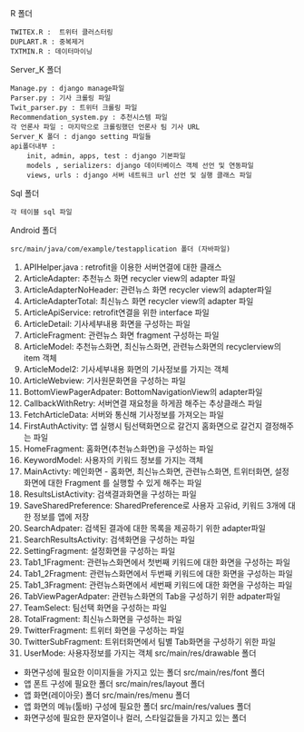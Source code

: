 R 폴더

	TWITEX.R :  트위터 클러스터링
	DUPLART.R : 중복제거
	TXTMIN.R : 데이터마이닝

Server_K 폴더

	Manage.py : django manage파일
	Parser.py : 기사 크롤링 파일
	Twit_parser.py : 트위터 크롤링 파일
	Recommendation_system.py : 추천시스템 파일
	각 언론사 파일 : 마지막으로 크롤링했던 언론사 팀 기사 URL
	Server_K 폴더 : django setting 파일들
	api폴더내부 :  
		init, admin, apps, test : django 기본파일
		models , serializers: django 데이터베이스 객체 선언 및 연동파일
		views, urls : django 서버 네트워크 url 선언 및 실행 클래스 파일 

Sql 폴더

	각 테이블 sql 파일




Android 폴더

	src/main/java/com/example/testapplication 폴더 (자바파일)
1.	APIHelper.java : retrofit을 이용한 서버연결에 대한 클래스
2.	ArticleAdapter: 추천뉴스 화면 recycler view의 adapter 파일
3.	ArticleAdapterNoHeader: 관련뉴스 화면 recycler view의 adapter파일
4.	ArticleAdapterTotal: 최신뉴스 화면 recycler view의 adapter 파일
5.	ArticleApiService: retrofit연결을 위한 interface 파일
6.	ArticleDetail: 기사세부내용 화면을 구성하는 파일
7.	ArticleFragment: 관련뉴스 화면 fragment 구성하는 파일
8.	ArticleModel: 추천뉴스화면, 최신뉴스화면, 관련뉴스화면의 recyclerview의 item 객체
9.	ArticleModel2: 기사세부내용 화면의 기사정보를 가지는 객체
10.	ArticleWebview: 기사원문화면을 구성하는 파일
11.	BottomViewPagerAdpater: BottomNavigationView의 adapter파일
12.	CallbackWithRetry: 서버연결 재요청을 하게끔 해주는 추상클래스 파일
13.	FetchArticleData: 서버와 통신해 기사정보를 가져오는 파일
14.	FirstAuthActivity: 앱 실행시 팀선택화면으로 갈건지 홈화면으로 갈건지 결정해주는 파일
15.	HomeFragment: 홈화면(추천뉴스화면)을 구성하는 파일
16.	KeywordModel: 사용자의 키워드 정보를 가지는 객체
17.	MainActivty: 메인화면 - 홈화면, 최신뉴스화면, 관련뉴스화면, 트위터화면, 설정화면에 대한 Fragment 를 실행할 수 있게 해주는 파일
18.	ResultsListActivity: 검색결과화면을 구성하는 파일
19.	SaveSharedPreference: SharedPreference로 사용자 고유id, 키워드 3개에 대한 정보를 앱에 저장
20.	SearchAdpater: 검색된 결과에 대한 목록을 제공하기 위한 adapter파일
21.	SearchResultsActivity: 검색화면을 구성하는 파일
22.	SettingFragment: 설정화면을 구성하는 파일
23.	Tab1_1Fragment: 관련뉴스화면에서 첫번째 키워드에 대한 화면을 구성하는 파일
24.	Tab1_2Fragment: 관련뉴스화면에서 두번째 키워드에 대한 화면을 구성하는 파일
25.	Tab1_3Fragment: 관련뉴스화면에서 세번째 키워드에 대한 화면을 구성하는 파일
26.	TabViewPagerAdpater: 관련뉴스화면의 Tab을 구성하기 위한 adpater파일
27.	TeamSelect: 팀선택 화면을 구성하는 파일
28.	TotalFragment: 최신뉴스화면을 구성하는 파일
29.	TwitterFragment: 트위터 화면을 구성하는 파일
30.	TwitterSubFragment: 트위터화면에서 팀별 Tab화면을 구성하기 위한 파일
31.	UserMode: 사용자정보를 가지는 객체
src/main/res/drawable 폴더
-	화면구성에 필요한 이미지들을 가지고 있는 폴더
src/main/res/font 폴더
-	앱 폰트 구성에 필요한 폴더
src/main/res/layout 폴더
-	앱 화면(레이아웃) 폴더
src/main/res/menu 폴더
-	앱 화면의 메뉴(툴바) 구성에 필요한 폴더
src/main/res/values 폴더
-	화면구성에 필요한 문자열이나 컬러, 스타일값들을 가지고 있는 폴더
